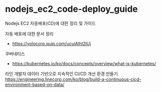 # nodejs_ec2_code-deploy_guide
Nodejs EC2 자동배포(CD)에 대한 정리 및 가이드

자동 배포에 대한 문서 정리 
- https://yolocorp.quip.com/ucuiAIhI2lUj

쿠버네티스
- https://kubernetes.io/ko/docs/concepts/overview/what-is-kubernetes/

라인 개발자 데이터 기반으로 지속적인 CI/CD 개선 환경 만들기
https://engineering.linecorp.com/ko/blog/build-a-continuous-cicd-environment-based-on-data/
